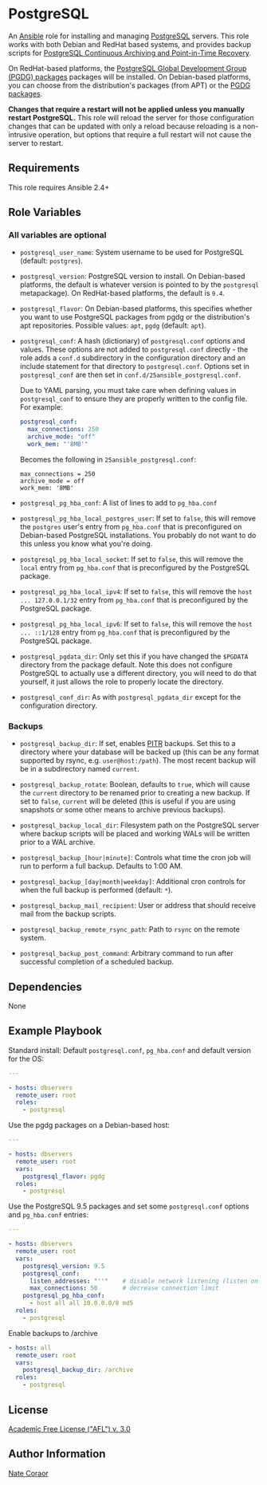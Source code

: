 PostgreSQL
==========

An [Ansible][ansible] role for installing and managing [PostgreSQL][postgresql] servers. This role works with both
Debian and RedHat based systems, and provides backup scripts for [PostgreSQL Continuous Archiving and Point-in-Time
Recovery][postgresql_pitr].

On RedHat-based platforms, the [PostgreSQL Global Development Group (PGDG) packages][pgdg_yum] packages will be
installed. On Debian-based platforms, you can choose from the distribution's packages (from APT) or the [PGDG
packages][pgdg_apt].

[ansible]: http://www.ansible.com/
[postgresql]: http://www.postgresql.org/
[postgresql_pitr]: http://www.postgresql.org/docs/9.4/static/continuous-archiving.html
[pgdg_yum]: http://yum.postgresql.org/
[pgdg_apt]: http://apt.postgresql.org/

**Changes that require a restart will not be applied unless you manually restart PostgreSQL.** This role will reload the
server for those configuration changes that can be updated with only a reload because reloading is a non-intrusive
operation, but options that require a full restart will not cause the server to restart.

Requirements
------------

This role requires Ansible 2.4+

Role Variables
--------------

### All variables are optional ###

- `postgresql_user_name`: System username to be used for PostgreSQL (default: `postgres`).

- `postgresql_version`: PostgreSQL version to install. On Debian-based platforms, the default is whatever version is
  pointed to by the `postgresql` metapackage). On RedHat-based platforms, the default is `9.4`.

- `postgresql_flavor`: On Debian-based platforms, this specifies whether you want to use PostgreSQL packages from pgdg
  or the distribution's apt repositories. Possible values: `apt`, `pgdg` (default: `apt`).

- `postgresql_conf`: A hash (dictionary) of `postgresql.conf` options and values. These options are not added to
  `postgresql.conf` directly - the role adds a `conf.d` subdirectory in the configuration directory and an include
  statement for that directory to `postgresql.conf`. Options set in `postgresql_conf` are then set in
  `conf.d/25ansible_postgresql.conf`.

  Due to YAML parsing, you must take care when defining values in
  `postgresql_conf` to ensure they are properly written to the config file. For
  example:

  ```yaml
  postgresql_conf:
    max_connections: 250
    archive_mode: "off"
    work_mem: "'8MB'"
  ```

  Becomes the following in `25ansible_postgresql.conf`:

  ```
  max_connections = 250
  archive_mode = off
  work_mem: '8MB'
  ```

- `postgresql_pg_hba_conf`: A list of lines to add to `pg_hba.conf`

- `postgresql_pg_hba_local_postgres_user`: If set to `false`, this will remove the `postgres` user's entry from
  `pg_hba.conf` that is preconfigured on Debian-based PostgreSQL installations. You probably do not want to do this
  unless you know what you're doing.

- `postgresql_pg_hba_local_socket`: If set to `false`, this will remove the `local` entry from `pg_hba.conf` that is
  preconfigured by the PostgreSQL package.

- `postgresql_pg_hba_local_ipv4`: If set to `false`, this will remove the `host ... 127.0.0.1/32` entry from
  `pg_hba.conf` that is preconfigured by the PostgreSQL package.

- `postgresql_pg_hba_local_ipv6`: If set to `false`, this will remove the `host ... ::1/128` entry from `pg_hba.conf`
  that is preconfigured by the PostgreSQL package.

- `postgresql_pgdata_dir`: Only set this if you have changed the `$PGDATA` directory from the package default. Note this
  does not configure PostgreSQL to actually use a different directory, you will need to do that yourself, it just allows
  the role to properly locate the directory.

- `postgresql_conf_dir`: As with `postgresql_pgdata_dir` except for the configuration directory.

### Backups ###

- `postgresql_backup_dir`: If set, enables [PITR][postgresql_pitr] backups. Set this to a directory where your database
  will be backed up (this can be any format supported by rsync, e.g. `user@host:/path`). The most recent backup will be
  in a subdirectory named `current`.

- `postgresql_backup_rotate`: Boolean, defaults to `true`, which will cause the `current` directory to be renamed prior
  to creating a new backup. If set to `false`, `current` will be deleted (this is useful if you are using snapshots or
  some other means to archive previous backups).

- `postgresql_backup_local_dir`: Filesystem path on the PostgreSQL server where backup scripts will be placed and
  working WALs will be written prior to a WAL archive.

- `postgresql_backup_[hour|minute]`: Controls what time the cron job will run to perform a full backup. Defaults to 1:00
  AM.

- `postgresql_backup_[day|month|weekday]`: Additional cron controls for when the full backup is performed (default:
  `*`).

- `postgresql_backup_mail_recipient`: User or address that should receive mail from the backup scripts.

- `postgresql_backup_remote_rsync_path`: Path to `rsync` on the remote system.

- `postgresql_backup_post_command`: Arbitrary command to run after successful completion of a scheduled backup.

Dependencies
------------

None

Example Playbook
----------------

Standard install: Default `postgresql.conf`, `pg_hba.conf` and default version for the OS:

```yaml
---

- hosts: dbservers
  remote_user: root
  roles:
    - postgresql
```

Use the pgdg packages on a Debian-based host:

```yaml
---

- hosts: dbservers
  remote_user: root
  vars:
    postgresql_flavor: pgdg
  roles:
    - postgresql
```

Use the PostgreSQL 9.5 packages and set some `postgresql.conf` options and `pg_hba.conf` entries:

```yaml
---

- hosts: dbservers
  remote_user: root
  vars:
    postgresql_version: 9.5
    postgresql_conf:
      listen_addresses: "''"    # disable network listening (listen on unix socket only)
      max_connections: 50       # decrease connection limit
    postgresql_pg_hba_conf:
      - host all all 10.0.0.0/8 md5
  roles:
    - postgresql
```

Enable backups to /archive

```yaml
- hosts: all
  remote_user: root
  vars:
    postgresql_backup_dir: /archive
  roles:
    - postgresql
```

License
-------

[Academic Free License ("AFL") v. 3.0][afl]

[afl]: http://opensource.org/licenses/AFL-3.0

Author Information
------------------

[Nate Coraor](https://github.com/natefoo)  
